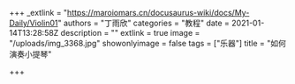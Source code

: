 +++
_extlink = "https://maroiomars.cn/docusaurus-wiki/docs/My-Daily/Violin01"
authors = "丁雨欣"
categories = "教程"
date = 2021-01-14T13:28:58Z
description = ""
extlink = true
image = "/uploads/img_3368.jpg"
showonlyimage = false
tags = ["乐器"]
title = "如何演奏小提琴"

+++
